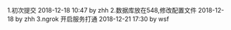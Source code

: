 1.初次提交  2018-12-18 10:47 by zhh
2.数据库放在548,修改配置文件 2018-12-18 by zhh
3.ngrok 开启服务打通 2018-12-21 17:30 by wsf